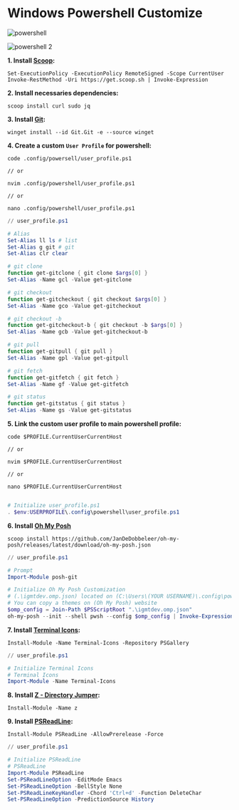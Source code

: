 # Windows Powershell Customize

![powershell](https://github.com/igmtdev/dotfiles/assets/161505752/0bfc8ab6-374e-48e9-b7f4-995d3cd799dc)

![powershell 2](https://github.com/igmtdev/dotfiles/assets/161505752/66082bb5-2504-4433-8dd4-61c56f063cc3)

**1. Install [Scoop](https://scoop.sh/#/):**
```shell
Set-ExecutionPolicy -ExecutionPolicy RemoteSigned -Scope CurrentUser
Invoke-RestMethod -Uri https://get.scoop.sh | Invoke-Expression
```

**2. Install necessaries dependencies:**
```shell
scoop install curl sudo jq
```

**3. Install [Git](https://git-scm.com/download/win):**
```
winget install --id Git.Git -e --source winget
```

**4. Create a custom `User Profile` for powershell:**
```shell
code .config/powersell/user_profile.ps1

// or

nvim .config/powershell/user_profile.ps1

// or

nano .config/powershell/user_profile.ps1
```

```ps1
// user_profile.ps1

# Alias
Set-Alias ll ls # list
Set-Alias g git # git
Set-Alias clr clear

# git clone
function get-gitclone { git clone $args[0] }
Set-Alias -Name gcl -Value get-gitclone

# git checkout
function get-gitcheckout { git checkout $args[0] }
Set-Alias -Name gco -Value get-gitcheckout

# git checkout -b
function get-gitcheckout-b { git checkout -b $args[0] }
Set-Alias -Name gcb -Value get-gitcheckout-b

# git pull
function get-gitpull { git pull }
Set-Alias -Name gpl -Value get-gitpull

# git fetch
function get-gitfetch { git fetch }
Set-Alias -Name gf -Value get-gitfetch

# git status
function get-gitstatus { git status }
Set-Alias -Name gs -Value get-gitstatus
```

**5. Link the custom user profile to main powershell profile:**
```shell
code $PROFILE.CurrentUserCurrentHost

// or

nvim $PROFILE.CurrentUserCurrentHost

// or

nano $PROFILE.CurrentUserCurrentHost
```

```ps1

# Initialize user_profile.ps1
. $env:USERPROFILE\.config\powershell\user_profile.ps1
```

**6. Install [Oh My Posh](https://ohmyposh.dev/docs/installation/windows)**
```shell
scoop install https://github.com/JanDeDobbeleer/oh-my-posh/releases/latest/download/oh-my-posh.json
```

```ps1
// user_profile.ps1

# Prompt
Import-Module posh-git

# Initialize Oh My Posh Customization
# (.\igmtdev.omp.json) located on (C:\Users\(YOUR USERNAME)\.config\powershell\)
# You can copy a themes on (Oh My Posh) website
$omp_config = Join-Path $PSScriptRoot ".\igmtdev.omp.json"
oh-my-posh --init --shell pwsh --config $omp_config | Invoke-Expression
```

**7. Install [Terminal Icons](https://github.com/devblackops/Terminal-Icons?tab=readme-ov-file#installation):**
```shell
Install-Module -Name Terminal-Icons -Repository PSGallery
```

```ps1
// user_profile.ps1

# Initialize Terminal Icons
# Terminal Icons
Import-Module -Name Terminal-Icons
```

**8. Install [Z - Directory Jumper](https://www.powershellgallery.com/packages/z/1.1.13):**
```shell
Install-Module -Name z
```

**9. Install [PSReadLine](https://github.com/PowerShell/PSReadLine?tab=readme-ov-file#installation):**
```shell
Install-Module PSReadLine -AllowPrerelease -Force
```

```ps1
// user_profile.ps1

# Initialize PSReadLine
# PSReadLine
Import-Module PSReadLine
Set-PSReadLineOption -EditMode Emacs
Set-PSReadLineOption -BellStyle None
Set-PSReadLineKeyHandler -Chord 'Ctrl+d' -Function DeleteChar
Set-PSReadLineOption -PredictionSource History
```
